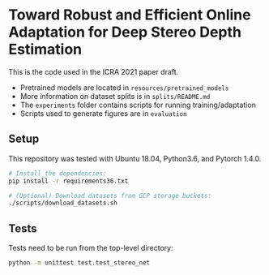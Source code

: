 # Toward Robust and Efficient Online Adaptation for Deep Stereo Depth Estimation

This is the code used in the ICRA 2021 paper draft.
- Pretrained models are located in `resources/pretrained_models`
- More information on dataset splits is in `splits/README.md`
- The `experiments` folder contains scripts for running training/adaptation
- Scripts used to generate figures are in `evaluation`

## Setup

This repository was tested with Ubuntu 18.04, Python3.6, and Pytorch 1.4.0.
```bash
# Install the dependencies:
pip install -r requirements36.txt

# (Optional) Download datasets from GCP storage buckets:
./scripts/download_datasets.sh
```

## Tests

Tests need to be run from the top-level directory:
```bash
python -m unittest test.test_stereo_net
```
